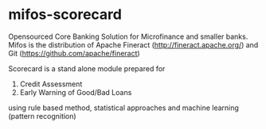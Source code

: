 # mifos-scorecard

Opensourced Core Banking Solution for Microfinance and smaller banks. Mifos is the distribution of Apache Fineract (http://fineract.apache.org/) 
and Git (https://github.com/apache/fineract)

Scorecard is a stand alone module prepared for 
1) Credit Assessment
2) Early Warning of Good/Bad Loans

using rule based method, statistical approaches and machine learning (pattern recognition)
